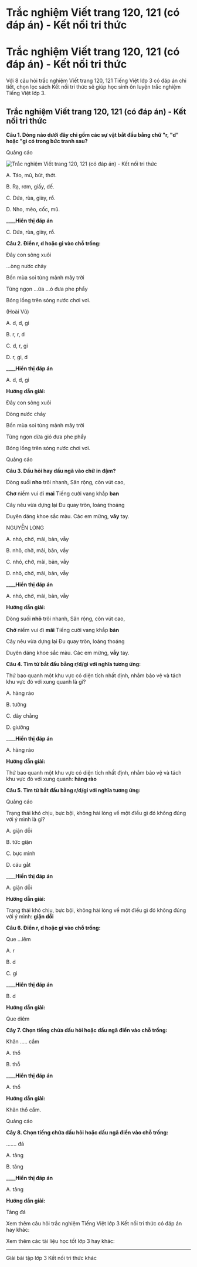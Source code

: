 # Trắc nghiệm Viết trang 120, 121 (có đáp án) - Kết nối tri thức

# Trắc nghiệm Viết trang 120, 121 (có đáp án) - Kết nối tri thức

Với 8 câu hỏi trắc nghiệm Viết trang 120, 121 Tiếng Việt lớp 3 có đáp án chi tiết, chọn lọc sách Kết nối tri thức sẽ giúp học sinh ôn luyện trắc nghiệm Tiếng Việt lớp 3.

## Trắc nghiệm Viết trang 120, 121 (có đáp án) - Kết nối tri thức

**Câu 1. Dòng nào dưới đây chỉ gồm các sự vật bắt đầu bằng chữ "r, "d" hoặc "gì có trong bức tranh sau?**

Quảng cáo

![Trắc nghiệm Viết trang 120, 121 \(có đáp án\) - Kết nối tri thức](https://vietjack.com/tieng-viet-3-kn/images/trac-nghiem-viet-trang-122-123.PNG)

A. Táo, mũ, bút, thớt.

B. Rạ, rơm, giấy, dế.

C. Dứa, rùa, giày, rổ.

D. Nho, mèo, cốc, mũ.

____**Hiển thị đáp án**

C. Dứa, rùa, giày, rổ.

**Câu 2. Điền r, d hoặc gi vào chỗ trống:**

Đây con sông xuôi

...òng nước chảy

Bốn mùa soi từng mảnh mây trời

Từng ngọn ...ừa ...ó đưa phe phẩy

Bóng lồng trên sóng nước chơi vơi.

(Hoài Vũ)

A. d, d, gi

B. r, r, d

C. d, r, gi 

D. r, gi, d

____**Hiển thị đáp án**

A. d, d, gi

**Hướng dẫn giải:**

Đây con sông xuôi

Dòng nước chảy

Bốn mùa soi từng mảnh mây trời

Từng ngọn dừa gió đưa phe phẩy

Bóng lồng trên sóng nước chơi vơi.

Quảng cáo

**Câu 3. Dấu hỏi hay dấu ngã vào chữ in đậm?**

Dòng suối **nho** trôi nhanh, Sân rộng, còn vút cao,

**Chơ** niềm vui đi **mai** Tiếng cười vang khắp **ban**

Cây nêu vừa dựng lại Đu quay tròn, loáng thoáng

Duyên dáng khoe sắc màu. Các em mừng, **vây** tay.

NGUYỄN LONG

A. nhỏ, chở, mãi, bản, vẫy

B. nhõ, chỡ, mải, bãn, vẩy

C. nhỏ, chỡ, mãi, bản, vẫy

D. nhõ, chở, mãi, bản, vẫy 

____**Hiển thị đáp án**

A. nhỏ, chở, mãi, bản, vẫy

**Hướng dẫn giải:**

Dòng suối **nhỏ** trôi nhanh, Sân rộng, còn vút cao,

**Chở** niềm vui đi **mãi** Tiếng cười vang khắp **bản**

Cây nêu vừa dựng lại Đu quay tròn, loáng thoáng

Duyên dáng khoe sắc màu. Các em mừng, **vẫy** tay.

**Câu 4. Tìm từ bắt đầu bằng r/d/gi với nghĩa tương ứng:**

Thứ bao quanh một khu vực có diện tích nhất định, nhằm bảo vệ và tách khu vực đó với xung quanh là gì?

A. hàng rào 

B. tường 

C. dây chằng 

D. giường 

____**Hiển thị đáp án**

A. hàng rào 

**Hướng dẫn giải:**

Thứ bao quanh một khu vực có diện tích nhất định, nhằm bảo vệ và tách khu vực đó với xung quanh: **hàng rào**

**Câu 5. Tìm từ bắt đầu bằng r/d/gi với nghĩa tương ứng:**

Quảng cáo

Trạng thái khó chịu, bực bội, không hài lòng về một điều gì đó không đúng với ý mình là gì?

A. giận dỗi 

B. tức giận 

C. bực mình 

D. cáu gắt 

____**Hiển thị đáp án**

A. giận dỗi 

**Hướng dẫn giải:**

Trạng thái khó chịu, bực bội, không hài lòng về một điều gì đó không đúng với ý mình: **giận dỗi**

**Câu 6. Điền r, d hoặc gi vào chỗ trống:**

Que …iêm

A. r

B. d

C. gi

____**Hiển thị đáp án**

B. d

**Hướng dẫn giải:**

Que diêm 

**Cây 7. Chọn tiếng chứa dấu hỏi hoặc dấu ngã điền vào chỗ trống:**

Khăn ….. cẩm 

A. thổ

B. thỗ 

____**Hiển thị đáp án**

A. thổ

**Hướng dẫn giải:**

Khăn thổ cẩm. 

Quảng cáo

**Cây 8. Chọn tiếng chứa dấu hỏi hoặc dấu ngã điền vào chỗ trống:**

……. đá

A. tảng

B. tãng

____**Hiển thị đáp án**

A. tảng

**Hướng dẫn giải:**

Tảng đá 

Xem thêm câu hỏi trắc nghiệm Tiếng Việt lớp 3 Kết nối tri thức có đáp án hay khác:

Xem thêm các tài liệu học tốt lớp 3 hay khác:

* * *

Giải bài tập lớp 3 Kết nối tri thức khác
